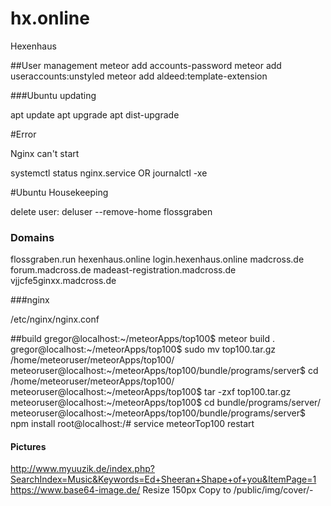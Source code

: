 # hx.online
Hexenhaus


##User management
meteor add accounts-password
meteor add useraccounts:unstyled
meteor add aldeed:template-extension


###Ubuntu updating

apt update
apt upgrade
apt dist-upgrade


#Error

Nginx can't start

systemctl status nginx.service OR journalctl -xe

#Ubuntu Housekeeping

delete user: deluser --remove-home flossgraben


### Domains

flossgraben.run
hexenhaus.online
    login.hexenhaus.online
madcross.de
    forum.madcross.de
    madeast-registration.madcross.de
    vjjcfe5ginxx.madcross.de

###nginx

/etc/nginx/nginx.conf

##build
gregor@localhost:~/meteorApps/top100$ meteor build .
gregor@localhost:~/meteorApps/top100$ sudo mv top100.tar.gz /home/meteoruser/meteorApps/top100/
meteoruser@localhost:~/meteorApps/top100/bundle/programs/server$ cd /home/meteoruser/meteorApps/top100/
meteoruser@localhost:~/meteorApps/top100$ tar -zxf top100.tar.gz
meteoruser@localhost:~/meteorApps/top100$ cd bundle/programs/server/
meteoruser@localhost:~/meteorApps/top100/bundle/programs/server$ npm install
root@localhost:/# service meteorTop100 restart

#### Pictures
http://www.myuuzik.de/index.php?SearchIndex=Music&Keywords=Ed+Sheeran+Shape+of+you&ItemPage=1
https://www.base64-image.de/
Resize 150px
Copy to /public/img/cover/<year>-<title>.png
Add to json "img": "base64"